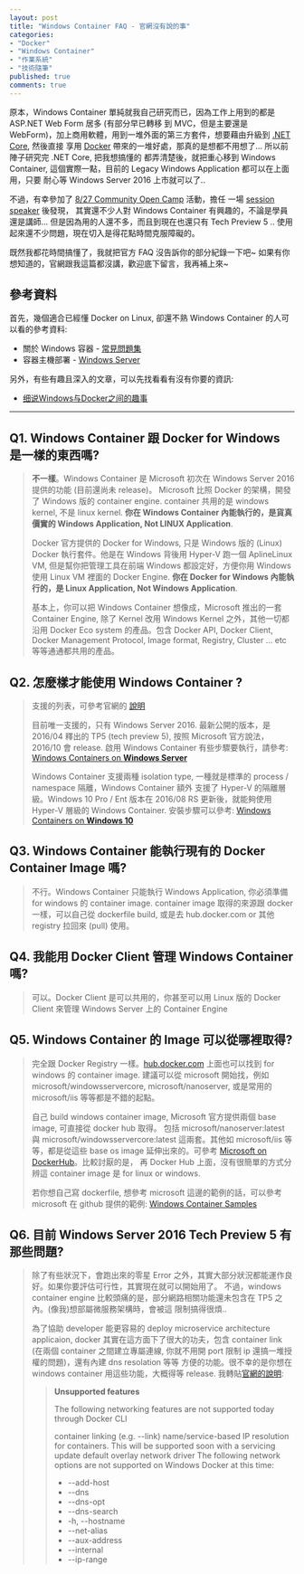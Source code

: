 ```yaml
---
layout: post
title: "Windows Container FAQ - 官網沒有說的事"
categories:
- "Docker"
- "Windows Container"
- "作業系統"
- "技術隨筆"
published: true
comments: true
---
```


原本，Windows Container 單純就我自己研究而已，因為工作上用到的都是 ASP.NET Web Form 居多 (有部分早已轉移
到 MVC，但是主要還是 WebForm)，加上商用軟體，用到一堆外面的第三方套件，想要藉由升級到 [.NET Core](https://www.microsoft.com/net/core#windows), 然後直接
享用 [Docker](https://www.docker.com/) 帶來的一堆好處，那真的是想都不用想了... 所以前陣子研究完 .NET Core, 把我想搞懂的
都弄清楚後，就把重心移到 Windows Container, 這個實際一點，目前的 Legacy Windows Application 都可以在上面用，只要
耐心等 Windows Server 2016 上市就可以了..

不過，有幸參加了 [8/27 Community Open Camp](https://community-open-camp.azurewebsites.net/) 活動，擔任
一場 [session speaker](https://channel9.msdn.com/Events/Community-Open-Camp/Community-Open-Camp-2016/ComOpenCamp018) 後發現，
其實還不少人對 Windows Container 有興趣的，不論是學員還是講師... 但是因為用的人還不多，而且到現在也還只有 Tech Preview 5 .. 
使用起來還不少問題，現在切入是得花點時間克服障礙的。

既然我都花時間搞懂了，我就把官方 FAQ 沒告訴你的部分紀錄一下吧~ 如果有你想知道的，官網跟我這篇都沒講，歡迎底下留言，我再補上來~

<!--more-->

## 參考資料
首先，幾個適合已經懂 Docker on Linux, 卻還不熟 Windows Container 的人可以看的參考資料:

* 關於 Windows 容器 - [常見問題集](https://msdn.microsoft.com/zh-tw/virtualization/windowscontainers/about/faq)
* 容器主機部署 - [Windows Server](https://msdn.microsoft.com/zh-tw/virtualization/windowscontainers/deployment/deployment)

另外，有些有趣且深入的文章，可以先找看看有沒有你要的資訊:
* [细说Windows与Docker之间的趣事](http://www.infoq.com/cn/articles/windows-and-docker)



----

## Q1. Windows Container 跟 Docker for Windows 是一樣的東西嗎?
> **不一樣**。Windows Container 是 Microsoft 初次在 Windows Server 2016 提供的功能 (目前還尚未 release)。
> Microsoft 比照 Docker 的架構，開發了 Windows 版的 container engine. container 共用的是 windows kernel,
> 不是 linux kernel. **你在 Windows Container 內能執行的，是貨真價實的 Windows Application, Not LINUX Application**.
>
> Docker 官方提供的 Docker for Windows, 只是 Windows 版的 (Linux) Docker 執行套件。他是在 Windows
> 背後用 Hyper-V 跑一個 AplineLinux VM, 但是幫你把管理工具在前端 Windows 都設定好，方便你用 Windows 使用
> Linux VM 裡面的 Docker Engine. **你在 Docker for Windows 內能執行的，是 Linux Application, Not Windows Application**.
>
> 基本上，你可以把 Windows Container 想像成，Microsoft 推出的一套 Container Engine, 除了 Kernel 改用 Windows Kernel
> 之外，其他一切都沿用 Docker Eco system 的產品。包含 Docker API, Docker Client, Docker Management Protocol,
> Image format, Registry, Cluster ... etc 等等通通都共用的產品。


## Q2. 怎麼樣才能使用 Windows Container ?
> 支援的列表，可參考官網的 [說明](https://msdn.microsoft.com/zh-tw/virtualization/windowscontainers/deployment/system_requirements)
>
> 目前唯一支援的，只有 Windows Server 2016. 最新公開的版本，是 2016/04 釋出的 TP5 (tech preview 5), 按照 Microsoft
> 官方說法，2016/10 會 release. 啟用 Windows Container 有些步驟要執行，請參考: [Windows Containers on **Windows Server**](https://msdn.microsoft.com/en-us/virtualization/windowscontainers/quick_start/quick_start_windows_server)
>
> Windows Container 支援兩種 isolation type, 一種就是標準的 process / namespace 隔離，Windows Container 額外
> 支援了 Hyper-V 的隔離層級。Windows 10 Pro / Ent 版本在 2016/08 RS 更新後，就能夠使用 Hyper-V 層級的 Windows Container.
> 安裝步驟可以參考: [Windows Containers on **Windows 10**](https://msdn.microsoft.com/en-us/virtualization/windowscontainers/quick_start/quick_start_windows_10)


## Q3. Windows Container 能執行現有的 Docker Container Image 嗎?
> 不行。Windows Container 只能執行 Windows Application, 你必須準備 for windows 的 container image.
> container image 取得的來源跟 docker 一樣，可以自己從 dockerfile build, 或是去 hub.docker.com or 其他 registry
> 拉回來 (pull) 使用。

## Q4. 我能用 Docker Client 管理 Windows Container 嗎?
> 可以。Docker Client 是可以共用的，你甚至可以用 Linux 版的 Docker Client 來管理 Windows Server 上的 Container Engine


## Q5. Windows Container 的 Image 可以從哪裡取得?
> 完全跟 Docker Registry 一樣。[hub.docker.com](http://hub.docker.com) 上面也可以找到 for windows 的 container image. 建議可以從 microsoft
> 開始找，例如 microsoft/windowsservercore, microsoft/nanoserver, 或是常用的 microsoft/iis 等等都是不錯的起點。
>
> 自己 build windows container image, Microsoft 官方提供兩個 base image, 可直接從 docker hub 取得。
> 包括 microsoft/nanoserver:latest 與 microsoft/windowsservercore:latest 這兩套。其他如 microsoft/iis 等等，都是從這些
> base os image 延伸出來的。可參考 [Microsoft on DockerHub](https://hub.docker.com/u/microsoft/)。比較討厭的是，
> 再 Docker Hub 上面，沒有很簡單的方式分辨這 container image 是 for linux or windows.
>
> 若你想自己寫 dockerfile, 想參考 microsoft 這邊的範例的話，可以參考 microsoft 在 github 提供的範例: [Windows Container Samples](https://github.com/Microsoft/Virtualization-Documentation/tree/master/windows-container-samples/windowsservercore) 


## Q6. 目前 Windows Server 2016 Tech Preview 5 有那些問題?
> 除了有些狀況下，會跑出來的零星 Error 之外，其實大部分狀況都能運作良好。如果你要評估可行性，其實現在就可以開始用了。
> 不過，windows container engine 比較頭痛的是，部分網路相關功能還未包含在 TP5 之內。(像我)想部屬微服務架構時，會被這
> 限制搞得很煩..
>
> 為了協助 developer 能更容易的 deploy microservice architecture applicaion, docker 其實在這方面下了很大的功夫，包含
> container link (在兩個 container 之間建立專屬連線, 你就不用開 port 限制 ip 還搞一堆授權的問題)，還有內建 dns resolation 等等
> 方便的功能。很不幸的是你想在 windows container 用這些功能，大概得等 release. 我轉貼[官網的說明](https://msdn.microsoft.com/en-us/virtualization/windowscontainers/management/container_networking):
>
>> **Unsupported features**
>> 
>> The following networking features are not supported today through Docker CLI
>> 
>> container linking (e.g. --link)
>> name/service-based IP resolution for containers. This will be supported soon with a servicing update
>> default overlay network driver
>> The following network options are not supported on Windows Docker at this time:
>> 
>> * --add-host
>> * --dns
>> * --dns-opt
>> * --dns-search
>> * -h, --hostname
>> * --net-alias
>> * --aux-address
>> * --internal
>> * --ip-range
>
